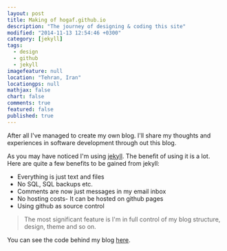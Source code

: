 ```yaml
---
layout: post
title: Making of hogaf.github.io
description: "The journey of designing & coding this site"
modified: "2014-11-13 12:54:46 +0300"
category: [jekyll]
tags: 
  - design
  - github
  - jekyll
imagefeature: null
location: "Tehran, Iran"
locationgps: null
mathjax: false
chart: false
comments: true
featured: false
published: true
---
```


After all I've managed to create my own blog. I'll share my thoughts and experiences in software development through out this blog.

As you may have noticed I'm using [jekyll](http://jekyllrb.com/).  The benefit of using it is a lot. 
Here are quite a few benefits to be gained from jekyll:

 - Everything is just text and files
 - No SQL, SQL backups etc.
 - Comments are now just messages in my email inbox
 - No hosting costs- It can be hosted on github pages
 - Using github as source control

>The most significant feature is I'm in full control of my blog structure, design, theme and so on.

You can see the code behind my blog [here](https://github.com/hogaf/hogaf.github.io).
